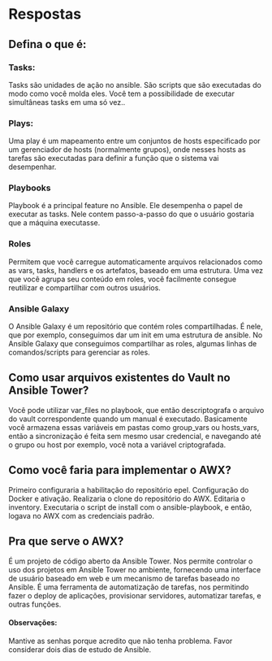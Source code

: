# Respostas

## Defina o que é:
### Tasks:
Tasks são unidades de ação no ansible. São scripts que são executadas do modo como você molda eles. Você tem a possibilidade de executar simultâneas tasks em uma só vez..

### Plays:
Uma play é um mapeamento entre um conjuntos de hosts especificado por um gerenciador de hosts (normalmente grupos), onde nesses hosts
as tarefas são executadas para definir a função que o sistema vai desempenhar.

### Playbooks
Playbook é a principal feature no Ansible. Ele desempenha o papel de executar as tasks. Nele contem passo-a-passo do que o usuário gostaria
que a máquina executasse.

### Roles
Permitem que você carregue automaticamente arquivos relacionados como as vars, tasks, handlers e os artefatos, baseado em uma estrutura.
Uma vez que você agrupa seu conteúdo em roles, você facilmente consegue reutilizar e compartilhar com outros usuários.

### Ansible Galaxy
O Ansible Galaxy é um repositório que contém roles compartilhadas. É nele, que por exemplo, conseguimos dar um init em uma estrutura de ansible.
No Ansible Galaxy que conseguimos compartilhar as roles, algumas linhas de comandos/scripts para gerenciar as roles.

## Como usar arquivos existentes do Vault no Ansible Tower?
Você pode utilizar var_files no playbook, que então descriptografa o arquivo do vault correspondente quando um manual é executado.
Basicamente você armazena essas variáveis em pastas como group_vars ou hosts_vars, então a sincronização é feita sem mesmo usar credencial,
e navegando até o grupo ou host por exemplo, você nota a variável criptografada.

## Como você faria para implementar o AWX?
Primeiro configuraria a habilitação do repositório epel.
Configuração do Docker e ativação.
Realizaria o clone do repositório do AWX.
Editaria o inventory.
Executaria o script de install com o ansible-playbook, e então, logava no AWX com as credenciais padrão.


## Pra que serve o AWX?
É um projeto de código aberto da Ansible Tower. Nos permite controlar o uso dos projetos em Ansible Tower no ambiente, fornecendo uma interface de usuário baseado em web
e um mecanismo de tarefas baseado no Ansible. É uma ferramenta de automatização de tarefas, nos permitindo fazer o deploy de aplicações, provisionar servidores, automatizar tarefas, e outras funções.

#### Observações: 
Mantive as senhas porque acredito que não tenha problema. 
Favor considerar dois dias de estudo de Ansible.
